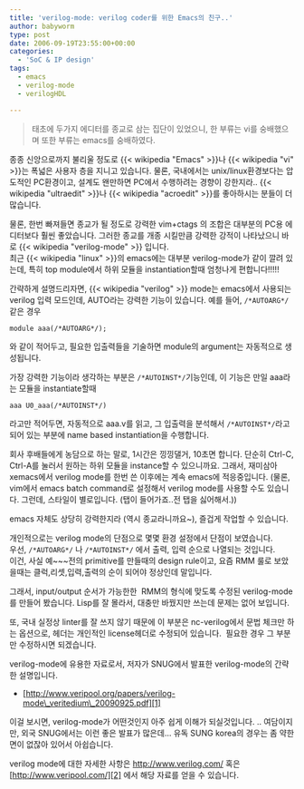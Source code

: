 ```yaml
---
title: 'verilog-mode: verilog coder를 위한 Emacs의 친구..'
author: babyworm
type: post
date: 2006-09-19T23:55:00+00:00
categories:
  - 'SoC & IP design'
tags:
  - emacs
  - verilog-mode
  - verilogHDL

---
```

> 태초에 두가지 에디터를 종교로 삼는 집단이 있었으니, 한 부류는 vi를 숭배했으며 또한 부류는 emacs를 숭배하였다.

종종 신앙으로까지 불리울 정도로 {{< wikipedia "Emacs" >}}나 {{< wikipedia "vi" >}}는 폭넓은 사용자 층을 지니고 있습니다. 물론, 국내에서는 unix/linux환경보다는 압도적인 PC환경이고, 설계도 왠만하면 PC에서 수행하려는 경향이 강한지라.. {{< wikipedia "ultraedit" >}}나 {{< wikipedia "acroedit" >}}를 좋아하시는 분들이 더 많습니다.

물론, 한번 빠져들면 종교가 될 정도로 강력한 vim+ctags 의 조합은 대부분의 PC용 에디터보다 훨씬 좋았습니다. 그러한 종교를 개종 시킬만큼 강력한 강적이 나타났으니 바로 {{< wikipedia "verilog-mode" >}} 입니다.<br>
최근 {{< wikipedia "linux" >}}의 emacs에는 대부분 verilog-mode가 같이 깔려 있는데, 특히 top module에서 하위 모듈을 instantiation할때 엄청나게 편합니다!!!!!

간략하게 설명드리자면, {{< wikipedia "verilog" >}} mode는 emacs에서 사용되는 verilog 입력 모드인데, AUTO라는 강력한 기능이 있습니다. 예를 들어, `/*AUTOARG*/`같은 경우

```
module aaa(/*AUTOARG*/);
```

와 같이 적어두고, 필요한 입출력들을 기술하면 module의 argument는 자동적으로 생성됩니다.

가장 강력한 기능이라 생각하는 부분은 `/*AUTOINST*/`기능인데, 이 기능은 만일 aaa라는 모듈을 instantiate할때

```
aaa U0_aaa(/*AUTOINST*/)
```

라고만 적어두면, 자동적으로 aaa.v를 읽고, 그 입출력을 분석해서 `/*AUTOINST*/`라고 되어 있는 부분에 name based instantiation을 수행합니다.

회사 후배들에게 농담으로 하는 말로, 1시간은 낑낑댈거, 10초면 합니다. 단순히 Ctrl-C, Ctrl-A를 눌러서 원하는 하위 모듈을 instance할 수 있으니까요. 그래서, 재미삼아 xemacs에서 verilog mode를 한번 쓴 이후에는 계속 emacs에 적응중입니다. (물론, vim에서 emacs batch command로 설정해서 verilog mode를 사용할 수도 있습니다. 그런데, 스타일이 별로입니다. (탭이 들어가죠..전 탭을 싫어해서.))

emacs 자체도 상당히 강력한지라 (역시 종교라니까요~), 즐겁게 작업할 수 있습니다.

개인적으로는 verilog mode의 단점으로 몇몇 환경 설정에서 단점이 보였습니다.<br>
우선, `/*AUTOARG*/` 나 `/*AUTOINST*/` 에서 출력, 입력 순으로 나열되는 것입니다.<br>
이건, 사실 예~~~전의 primitive를 만들때의 design rule이고, 요즘 RMM 룰로 보았을때는 클럭,리셋,입력,출력의 순이 되어야 정상인데 말입니다.

그래서, input/output 순서가 가능한한  RMM의 형식에 맞도록 수정된 verilog-mode를 만들어 봤습니다. Lisp를 잘 몰라서, 대충만 바꿨지만 쓰는데 문제는 없어 보입니다.

또, 국내 실정상 linter를 잘 쓰지 않기 때문에 이 부분은 nc-verilog에서 문법 체크만 하는 옵션으로, 헤더는 개인적인 license헤더로 수정되어 있습니다.  필요한 경우 그 부분만 수정하시면 되겠습니다.

verilog-mode에 유용한 자료로서, 저자가 SNUG에서 발표한 verilog-mode의 간략한 설명입니다.

  * [http://www.veripool.org/papers/verilog-mode\_veritedium\_20090925.pdf][1]

이걸 보시면, verilog-mode가 어떤것인지 아주 쉽게 이해가 되실것입니다.
.. 여담이지만, 외국 SNUG에서는 이런 좋은 발표가 많은데… 유독 SUNG korea의 경우는 좀 약한 면이 없잖아 있어서 아쉽습니다.

verilog mode에 대한 자세한 사항은 <http://www.verilog.com/> 혹은 [http://www.veripool.com/][2] 에서 해당 자료를 얻을 수 있습니다.

 [1]: http://www.veripool.org/papers/verilog-mode_veritedium_20090925.pdf
 [2]: http://www.veripool.org/wiki/verilog-mode
